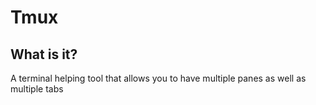 # Tmux

## What is it?
A terminal helping tool that allows you to have multiple panes as well as
multiple tabs
